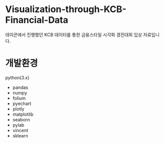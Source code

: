 # Visualization-through-KCB-Financial-Data
데이콘에서 진행했던 KCB 데이터를 통한 금융스타일 시각화 경진대회 입상 자료입니다.

# 개발환경
python(3.x)
- pandas
- numpy
- folium
- pyechart
- plotly
- matplotlib
- seaborn
- pylab
- vincent
- sklearn
